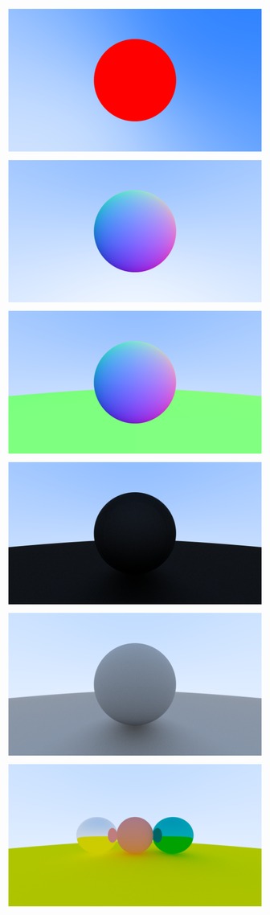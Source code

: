 <p align="center">
    <img src="https://github.com/al-tameemi/rust_tracer/blob/main/images/1-Hit_Detection.png?raw=true" alt="The latest render according to the current specs."/>
</p>
<p align="center">
    <img src="https://github.com/al-tameemi/rust_tracer/blob/main/images/2-Surface_Shading.png?raw=true" alt="The latest render according to the current specs."/>
</p>
<p align="center">
    <img src="https://github.com/al-tameemi/rust_tracer/blob/main/images/3-AA_and_More_Spheres.png?raw=true" alt="The latest render according to the current specs."/>
</p>
<p align="center">
    <img src="https://github.com/al-tameemi/rust_tracer/blob/main/images/4-Diffuse_Material.png?raw=true" alt="The latest render according to the current specs."/>
</p>
<p align="center">
    <img src="https://github.com/al-tameemi/rust_tracer/blob/main/images/5-Diffuse_With_Lambertian_Reflection_Gamma_Correction_and_Acne_Shadow_Fix.png.png?raw=true" alt="The latest render according to the current specs."/>
</p>
<p align="center">
    <img src="https://github.com/al-tameemi/rust_tracer/blob/main/images/6-Metalic_Material.png?raw=true" alt="The latest render according to the current specs."/>
</p>